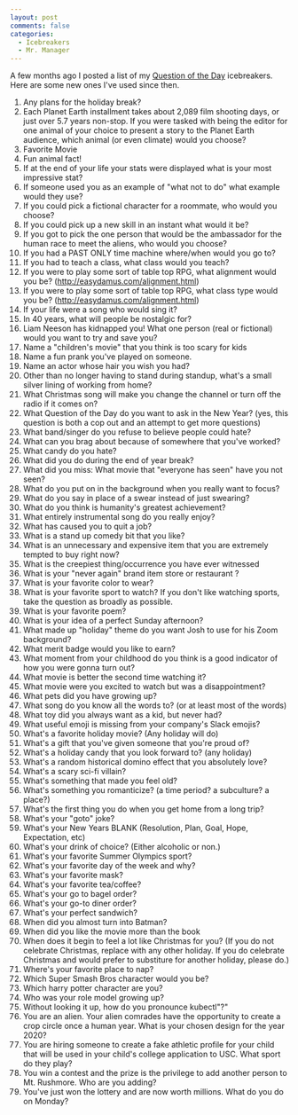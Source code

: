 ```yaml
---
layout: post
comments: false
categories: 
  - Icebreakers
  - Mr. Manager
---
```


A few months ago I posted a list of my [Question of the Day](/archive/2020/07/06/Questions-of-the-Day/) icebreakers. Here are some new ones I've used since then.

1. Any plans for the holiday break?
1. Each Planet Earth installment takes about 2,089 film shooting days, or just over 5.7 years non-stop. If you were tasked with being the editor for one animal of your choice to present a story to the Planet Earth audience, which animal (or even climate) would you choose?
1. Favorite Movie 
1. Fun animal fact!
1. If at the end of your life your stats were displayed what is your most impressive stat?
1. If someone used you as an example of "what not to do" what example would they use?
1. If you could pick a fictional character for a roommate, who would you choose?
1. If you could pick up a new skill in an instant what would it be?  
1. If you got to pick the one person that would be the ambassador for the human race to meet the aliens, who would you choose?
1. If you had a PAST ONLY time machine where/when would you go to?
1. If you had to teach a class, what class would you teach?
1. If you were to play some sort of table top RPG, what alignment would you be? (http://easydamus.com/alignment.html)
1. If you were to play some sort of table top RPG, what class type would you be? (http://easydamus.com/alignment.html)
1. If your life were a song who would sing it?
1. In 40 years, what will people be nostalgic for?
1. Liam Neeson has kidnapped you! What one person (real or fictional) would you want to try and save you?
1. Name a "children's movie" that you think is too scary for kids 
1. Name a fun prank you've played on someone.
1. Name an actor whose hair you wish you had?
1. Other than no longer having to stand during standup, what's a small silver lining of working from home? 
1. What Christmas song will make you change the channel or turn off the radio if it comes on?
1. What Question of the Day do you want to ask in the New Year? (yes, this question is both a cop out and an attempt to get more questions)
1. What band/singer do you refuse to believe people could hate?
1. What can you brag about because of somewhere that you've worked?
1. What candy do you hate?
1. What did you do during the end of year break?
1. What did you miss: What movie that "everyone has seen" have you not seen?
1. What do you put on in the background when you really want to focus?
1. What do you say in place of a swear instead of just swearing?
1. What do you think is humanity's greatest achievement?
1. What entirely instrumental song do you really enjoy?
1. What has caused you to quit a job?
1. What is a stand up comedy bit that you like?
1. What is an unnecessary and expensive item that you are extremely tempted to buy right now?
1. What is the creepiest thing/occurrence you have ever witnessed
1. What is your "never again" brand item store or restaurant ?
1. What is your favorite color to wear?
1. What is your favorite sport to watch? If you don't like watching sports, take the question as broadly as possible.
1. What is your favorite poem?
1. What is your idea of a perfect Sunday afternoon?
1. What made up "holiday" theme do you want Josh to use for his Zoom background?
1. What merit badge would you like to earn?
1. What moment from your childhood do you think is a good indicator of how you were gonna turn out?
1. What movie is better the second time watching it?
1. What movie were you excited to watch but was a disappointment?
1. What pets did you have growing up?
1. What song do you know all the words to? (or at least most of the words)
1. What toy did you always want as a kid, but never had?
1. What useful emoji is missing from your company's Slack emojis?
1. What's a favorite holiday movie? (Any holiday will do)
1. What's a gift that you've given someone that you're proud of?  
1. What's a holiday candy that you look forward to? (any holiday)
1. What's a random historical domino effect that you absolutely love?
1. What's a scary sci-fi villain?
1. What's something that made you feel old?
1. What's something you romanticize? (a time period? a subculture? a place?)
1. What's the first thing you do when you get home from a long trip?
1. What's your "goto" joke?
1. What's your New Years BLANK (Resolution, Plan, Goal, Hope, Expectation, etc)
1. What's your drink of choice? (Either alcoholic or non.)
1. What's your favorite Summer Olympics sport?
1. What's your favorite day of the week and why?
1. What's your favorite mask?
1. What's your favorite tea/coffee?
1. What's your go to bagel order?
1. What's your go-to diner order?
1. What's your perfect sandwich?
1. When did you almost turn into Batman?
1. When did you like the movie more than the book
1. When does it begin to feel a lot like Christmas for you?  (If you do not celebrate Christmas, replace with any other holiday. If you do celebrate Christmas and would prefer to substiture for another holiday, please do.)
1. Where's your favorite place to nap?
1. Which Super Smash Bros character would you be?
1. Which harry potter character are you?
1. Who was your role model growing up?
1. Without looking it up, how do you pronounce kubectl"?"
1. You are an alien. Your alien comrades have the opportunity to create a crop circle once a human year. What is your chosen design for the year 2020?
1. You are hiring someone to create a fake athletic profile for your child that will be used in your child's college application to USC. What sport do they play?
1. You win a contest and the prize is the privilege to add another person to Mt. Rushmore. Who are you adding?
1. You've just won the lottery and are now worth millions. What do you do on Monday?

